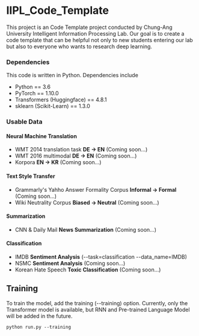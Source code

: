 # IIPL_Code_Template
This project is an Code Template project conducted by Chung-Ang University Intelligent Information Processing Lab. Our goal is to create a code template that can be helpful not only to new students entering our lab but also to everyone who wants to research deep learning.

### Dependencies

This code is written in Python. Dependencies include

* Python == 3.6
* PyTorch == 1.10.0
* Transformers (Huggingface) == 4.8.1
* sklearn (Scikit-Learn) == 1.3.0

### Usable Data
#### Neural Machine Translation
* WMT 2014 translation task **DE -> EN** (Coming soon...)
* WMT 2016 multimodal **DE -> EN** (Coming soon...)
* Korpora **EN -> KR** (Coming soon...)
#### Text Style Transfer
* Grammarly's Yahho Answer Formality Corpus **Informal -> Formal** (Coming soon...)
* Wiki Neutrality Corpus **Biased -> Neutral** (Coming soon...)
#### Summarization
* CNN & Daily Mail **News Summarization** (Coming soon...)
#### Classification
* IMDB **Sentiment Analysis** (--task=classification --data_name=IMDB)
* NSMC **Sentiment Analysis** (Coming soon...)
* Korean Hate Speech **Toxic Classification** (Coming soon...)

## Training

To train the model, add the training (--training) option. Currently, only the Transformer model is available, but RNN and Pre-trained Language Model will be added in the future.

```
python run.py --training
```